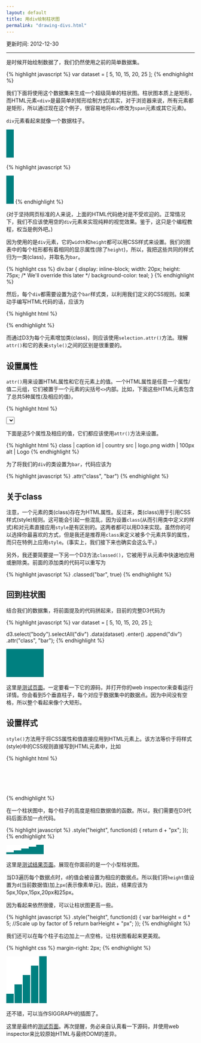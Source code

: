 ```yaml
---
layout: default
title: 用div绘制柱状图
permalink: "drawing-divs.html"
---
```


更新时间: 2012-12-30

------


是时候开始绘制数据了，我们仍然使用之前的简单数据集。

{% highlight javascript %}
var dataset = [ 5, 10, 15, 20, 25 ];
{% endhighlight %}

我们下面将使用这个数据集来生成一个超级简单的柱状图。柱状图本质上是矩形，而HTML元素`<div>`是最简单的矩形绘制方式(其实，对于浏览器来说，所有元素都是矩形，所以通过现在这个例子，很容易地将`div`修改为`span`元素或其它元素)。

`div`元素看起来就像一个数据柱子。

<div style="display: inline-block;
            width: 20px;
            height: 75px;
            background-color: teal;">
</div>

{% highlight javascript %}
<div style="display: inline-block;
            width: 20px;
            height: 75px;
            background-color: teal;">
</div>
{% endhighlight %}

(对于坚持网页标准的人来说，上面的HTML代码绝对是不受欢迎的。正常情况下，我们不应该使用空的`div`元素来实现纯粹的视觉效果。鉴于，这只是个编程教程，权当是例外吧。)

因为使用的是`div`元素，它的`width`和`height`都可以用CSS样式来设置。我们的图表中的每个柱形都有着相同的显示属性(除了`height`)，所以，我把这些共同的样式归为一类(class)，并取名为`bar`。

{% highlight css %}
div.bar {
    display: inline-block;
    width: 20px;
    height: 75px;   /* We'll override this later */
    background-color: teal;
}
{% endhighlight %}

然后，每个`div`都需要设置为这个`bar`样式类，以利用我们定义的CSS规则。如果动手编写HTML代码的话，应该为

{% highlight html %}
<div class="bar"></div>
{% endhighlight %}

而通过D3为每个元素增加类(class)，则应该使用`selection.attr()`方法。理解`attr()`和它的表亲`style()`之间的区别是很重要的。

## 设置属性
`attr()`用来设置HTML属性和它在元素上的值。一个HTML属性是任意一个属性/值二元组，它们被置于一个元素的尖括号`<>`内部。比如，下面这些HTML元素包含了总共5种属性(及相应的值)，

{% highlight html %}
<p class="caption">
<select id="country">
<img src="logo.png" width="100px" alt="Logo" />
{% endhighlight %}

下面是这5个属性及相应的值，它们都应该使用`attr()`方法来设置。

{% highlight html %}
class   |   caption
id      |   country
src     |   logo.png
width   |   100px
alt     |   Logo
{% endhighlight %}

为了将我们的`div`的类设置为`bar`，代码应该为

{% highlight javascript %}
.attr("class", "bar")
{% endhighlight %}

## 关于class
注意，一个元素的类(class)存在为HTML属性。反过来，类(class)用于引用CSS样式(style)规则。这可能会引起一些混乱，因为设置`class`(从而引用类中定义的样式)和对元素直接应用`style`是有区别的。这两者都可以用D3来实现。虽然你的可以选择你最喜欢的方式，但是我还是推荐用`class`来定义被多个元素共享的属性，而只在特例上应用`style`。(事实上，我们接下来也确实会这么干。)

另外，我还要简要提一下另一个D3方法`classed()`，它被用于从元素中快速地应用或删除类。前面的添加类的代码可以重写为

{% highlight javascript %}
.classed("bar", true)
{% endhighlight %}


## 回到柱状图
结合我们的数据集，将前面提及的代码拼起来，目前的完整D3代码为

{% highlight javascript %}
var dataset = [ 5, 10, 15, 20, 25 ];

d3.select("body").selectAll("div")
    .data(dataset)
    .enter()
    .append("div")
    .attr("class", "bar");
{% endhighlight %}

![](images/80-drawing-divs-1.png)

这里是[测试页面](htmls/80-drawing-divs-1.html)。一定要看一下它的源码，并打开你的web inspector来查看运行详情。你会看到5个垂直柱子，每个对应于数据集中的数据点。因为中间没有空格，所以整个看起来像个大矩形。

## 设置样式
`style()`方法用于将CSS属性和值直接应用到HTML元素上。该方法等价于将样式(style)中的CSS规则直接写到HTML元素中，比如

{% highlight html %}
<div style="height: 75px;"></div>
{% endhighlight %}

在一个柱状图中，每个柱子的高度是相应数据值的函数。所以，我们需要在D3代码后面添加一点代码。

{% highlight javascript %}
.style("height", function(d) {
    return d + "px";
});
{% endhighlight %}

![](images/80-drawing-divs-2.png)

这里是[测试结果页面](htmls/80-drawing-divs-2.html)。展现在你面前的是一个小型柱状图。

当D3遍历每个数据点时，`d`的值会被设置为相应的数据点。所以我们将`height`值设置为`d`(当前数据值)加上`px`(表示像素单元)。因此，结果应该为5px,10px,15px,20px和25px。

因为看起来依然很傻，可以让柱状图更高一些。

{% highlight javascript %}
.style("height", function(d) {
    var barHeight = d * 5;  //Scale up by factor of 5
    return barHeight + "px";
});
{% endhighlight %}

我们还可以在每个柱子右边加上一点空格，让柱状图看起来更美观。

{% highlight css %}
margin-right: 2px;
{% endhighlight %}

![](images/80-drawing-divs-3.png)

还不错，可以当作SIGGRAPH的插图了。

这里是最终的[测试页面](htmls/80-drawing-divs-3.html)。再次提醒，务必亲自认真看一下源码，并使用web inspector来比较原始HTML与最终DOM的差异。


